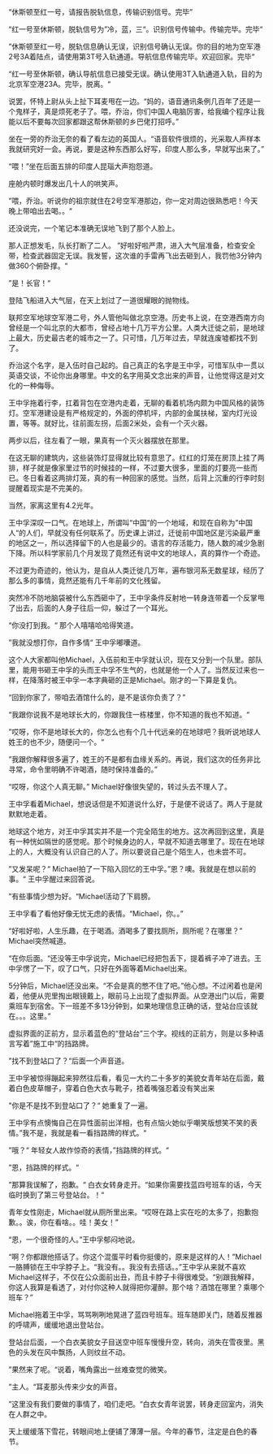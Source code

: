 “休斯顿至红一号，请报告脱轨信息，传输识别信号。完毕”

“红一号至休斯顿，脱轨信号为”冷，蓝，三“。识别信号传输中。传输完毕。完毕“

”休斯顿至红一号，脱轨信息确认无误，识别信号确认无误。你的目的地为空军港2号3A着陆点，请使用第3T号入轨通道。导航信息传输完毕。欢迎回家。完毕“

“红一号至休斯顿，确认导航信息已接受无误。确认使用3T入轨通道入轨，目的为北京军空港23A。完毕，脱离。“

说罢，怀特上尉从头上扯下耳麦甩在一边。“妈的，语音通讯条例几百年了还是一个鬼样子，真是烦死老子了。喂，乔治，你们中国人电脑厉害，给我编个程序让我能以后不要每次回家都跟这帮休斯顿的乡巴佬打招呼。”

坐在一旁的乔治无奈的看了看左边的英国人。“语音软件很烦的，光采取人声样本我就研究好一会。再说，要是这种东西那么好写，印度人那么多，早就写出来了。”

“喂！”坐在后面五排的印度人昆瑙大声抱怨道。

座舱内顿时爆发出几十人的哄笑声。

”喂，乔治。听说你的祖宗就住在2号空军港那边，你一定对周边很熟悉吧！今天晚上带咱出去喝。。“

还没说完，一个笔记本准确无误地飞到了那个人脸上。

那人正想发毛，队长打断了二人。 ”好啦好啦严肃，进入大气层准备，检查安全带，检查武器固定无误。我发誓，这次谁的手雷再飞出去砸到人，我罚他3分钟内做360个俯卧撑。“

”是！长官！“

登陆飞船进入大气层，在天上划过了一道很耀眼的抛物线。

联邦空军地球空军港二号，外人管他叫做北京空港。历史书上说，在空港西南方向曾经是一个叫北京的大都市，曾经占地十几万平方公里。人类大迁徙之前，是地球上最大，历史最古老的城市之一了。只可惜，几万年过去，早就连废墟都找不到了。

乔治这个名字，是入伍时自己起的。自己真正的名字是王中孚，可惜军队中一贯以英语交谈，不论你出身哪里。中文的名字用英文念出来的声音，让他觉得这是对文化的一种侮辱。

王中孚拖着行李，扛着背包在空港内走着，无聊的看着机场内颇为中国风格的装饰灯。空军港建设是有严格规定的，外面的停机坪，内部的金属扶梯，室内灯光设置，等等。就好比，往前面左拐，后面2米处，会有一个灭火器。

两步以后，往左看了一眼，果真有一个灭火器摆放在那里。

在这无聊的建筑内，这些装饰灯显得就比较有意思了。红红的灯笼在房顶上挂了两排，样子就是像家里过节的时候挂的一样，不过要大很多，里面的灯要亮一些而已。冬日看着这两排灯笼，真的有一种回家的感觉。当然，后背上沉重的行李时刻提醒着现实是不完美的。

当然，家离这里有4.2光年。

王中孚深叹一口气。在地球上，所谓叫“中国“的一个地域，和现在自称为”中国人“的人们，早就没有任何联系了。历史课上讲过，迁徙前中国地区是污染最严重的地区之一，所以选择留下的人也是最少的。语言的存活能力，随人数的减少急剧下降。所以科学家前几个月发现了竟然还有说中文的地球人，真的算作一个奇迹。

不过更为奇迹的，他认为，是自从人类迁徙几万年，遍布银河系无数星球，经历了那么多的事情，竟然还能有几千年前的文化残留。

突然冷不防地脑袋被什么东西砸中了，王中孚条件反射地一转身连带着一个反掌甩了出去，后面的人身子往后一仰，躲过了一个耳光。

“你没打到我。“ 那个人嘻嘻哈哈得笑道。

”我就没想打你，自作多情“ 王中孚嘟囔道。

这个人大家都叫他Michael，入伍前和王中孚就认识，现在又分到一个队里。部队里，能用书砸王中孚的头而王中孚不生气的，也就是他一个人了。当然反过来也一样，在降落时被王中孚一本字典砸的正是Michael。刚才的一下算是复仇。

“回到你家了，带咱去酒馆什么的，是不是该你负责了？”

“我跟你说我不是地球长大的，你跟我住一栋楼里，你不知道的我也不知道。“

”哎呀，你不是地球长大的，你怎么也有个几十代远亲的在地球吧？我听说地球人姓王的也不少，随便问一个。“

”我跟你解释很多遍了，姓王的不是都有血缘关系的。再说，我们这次的任务非比寻常，命令里明确不许喝酒，随时保持准备的。”

“哎呀，你这个人真无聊。” Michael好像很失望的，转过头去不理人了。

王中孚看着Michael，想说话但是不知道说什么好，于是便不说话了。两人于是就默默地走着。

地球这个地方，对王中孚其实并不是一个完全陌生的地方。这次再回到这里，真是有一种恍如隔世的感觉呢。那个时候身边的人，早就不知道去哪里了。现在在地球上的人，大概没有认识自己的人了。所以要说自己是个陌生人，也未尝不可。

”又发呆呢？“ Michael拍了一下陷入回忆的王中孚。”恩？噢。我就是在想以前的事。“ 王中孚醒过来回答说。

”有些事情少想为好。“Michael活动了下肩膀。

王中孚看了看他好像无忧无虑的表情。“Michael，你。。”

“好啦好啦，人生乐趣，在于喝酒。酒喝多了要找厕所，厕所呢？在哪里？” Michael突然喊道。

“在你后面。“还没等王中孚说完，Michael已经把包丢下，提着裤子冲了进去。王中孚愣了一下，叹了口气，只好在外面等着Michael出来。

5分钟后，Michael还没出来。“不会是真的憋不住了吧。”他心想。不过闲着也是闲着，他便从兜里掏出眼镜戴上，眼前马上出现了虚拟界面。从空港出门以后，需要乘班车到宿舍。下一班差不多13分钟到，如果地理信息正确的话，登站台应该就在。。。这里。”

虚拟界面的正前方，显示着蓝色的“登站台”三个字。视线的正前方，则是以多种语言写着”施工中“的挡路牌。

”找不到登站口了？“后面一个声音道。

王中孚被惊得蹦起来猝然往后看，看见一大约二十多岁的美貌女青年站在后面，戴着白色皮草帽子，穿着白色大衣与靴子，捂着嘴强忍着没有笑出来

"你是不是找不到登站口了？“ 她重复了一遍。

王中孚有点懊悔自己在异性面前出洋相，也有点恼火她似乎嘲笑版想笑不笑的表情。”我不是，我就是看一看挡路牌的样式。“

”哦？“ 年轻女人故作惊奇的表情，”挡路牌的样式。“

”恩，挡路牌的样式。“

”那算我误解了，抱歉。“ 白衣女转身走开。“如果你需要找蓝四号班车的话，今天临时换到了第三号登站台。！“

青年女性刚走，Michael就从厕所里出来。“哎呀在路上实在吃的太多了，抱歉抱歉。。诶，你在看啥。。哇！美女！”

“恩，一个很奇怪的人。”王中孚郁闷地说。

“啊？你都跟他搭话了。你这个混蛋平时看你挺傻的，原来是这样的人！”Michael一胳膊锁在王中孚脖子上。“我没有。。我没有去搭话。。”王中孚从来就不喜欢Michael这样子，不仅在公众面前出丑，而且卡脖子卡得很难受。“别跟我解释，你这人我算是看透了，对付你这种人就得把你灌醉。那个啥？酒馆在哪里？乘哪个班车？”

Michael拖着王中孚，骂骂咧咧地晃进了蓝四号班车。班车随即关门，随着反推器的呼啸声，缓缓地退出登站台。

登站台后面，一个白衣美貌女子目送空中班车慢慢升空，转向，消失在雪夜里。黑色的头发在风中飘扬，人则纹丝不动。

”果然来了呢。“说着，嘴角露出一丝难查觉的微笑。

”主人。“耳麦那头传来少女的声音。

”这里没有我们要做的事情了，咱们走吧。“白衣女青年说罢，转身走回室内，消失在人群之中。

天上缓缓落下雪花，转眼间地上便铺了薄薄一层。今年的春节，注定是白色的春节。
